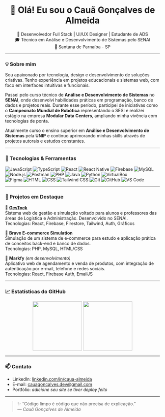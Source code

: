 <h1 align="center">👋 Olá! Eu sou o Cauã Gonçalves de Almeida</h1>

<p align="center">
  🚀 Desenvolvedor Full Stack | UI/UX Designer | Estudante de ADS <br/>
  🎓 Técnico em Análise e Desenvolvimento de Sistemas pelo SENAI <br/>
  📍 Santana de Parnaíba - SP
</p>

---

### 💡 Sobre mim

Sou apaixonado por tecnologia, design e desenvolvimento de soluções criativas. Tenho experiência em projetos educacionais e sistemas web, com foco em interfaces intuitivas e funcionais.

Passei pelo curso técnico de **Análise e Desenvolvimento de Sistemas** no **SENAI**, onde desenvolvi habilidades práticas em programação, banco de dados e projetos reais. Durante esse período, participei de iniciativas como o **Campeonato Mundial de Robótica** representando o SESI e realizei estágio na empresa **Modular Data Centers**, ampliando minha vivência com tecnologias de ponta.

Atualmente curso o ensino superior em **Análise e Desenvolvimento de Sistemas** pela **UNIP** e continuo aprimorando minhas skills através de projetos autorais e estudos constantes.

---

### 🧠 Tecnologias & Ferramentas

![JavaScript](https://img.shields.io/badge/-JavaScript-F7DF1E?style=flat&logo=javascript&logoColor=000)
![TypeScript](https://img.shields.io/badge/-TypeScript-3178C6?style=flat&logo=typescript&logoColor=fff)
![React](https://img.shields.io/badge/-React-61DAFB?style=flat&logo=react&logoColor=000)
![React Native](https://img.shields.io/badge/-React%20Native-61DAFB?style=flat&logo=react&logoColor=000)
![Firebase](https://img.shields.io/badge/-Firebase-FFCA28?style=flat&logo=firebase&logoColor=000)
![MySQL](https://img.shields.io/badge/-MySQL-00758F?style=flat&logo=mysql&logoColor=fff)
![Node.js](https://img.shields.io/badge/-Node.js-339933?style=flat&logo=node.js&logoColor=fff)
![Postman](https://img.shields.io/badge/-Postman-FF6C37?style=flat&logo=postman&logoColor=fff)
![PHP](https://img.shields.io/badge/-PHP-777BB4?style=flat&logo=php&logoColor=fff)
![Java](https://img.shields.io/badge/-Java-007396?style=flat&logo=java&logoColor=fff)
![Python](https://img.shields.io/badge/-Python-3776AB?style=flat&logo=python&logoColor=fff)
![VirtualBox](https://img.shields.io/badge/-VirtualBox-183A61?style=flat&logo=virtualbox&logoColor=fff)  
![Figma](https://img.shields.io/badge/-Figma-F24E1E?style=flat&logo=figma&logoColor=fff)
![HTML](https://img.shields.io/badge/-HTML-E34F26?style=flat&logo=html5&logoColor=fff)
![CSS](https://img.shields.io/badge/-CSS-1572B6?style=flat&logo=css3&logoColor=fff)
![Tailwind CSS](https://img.shields.io/badge/-Tailwind%20CSS-38B2AC?style=flat&logo=tailwind-css&logoColor=fff)
![Git](https://img.shields.io/badge/-Git-F05032?style=flat&logo=git&logoColor=fff)
![GitHub](https://img.shields.io/badge/-GitHub-181717?style=flat&logo=github&logoColor=fff)
![VS Code](https://img.shields.io/badge/-VS%20Code-007ACC?style=flat&logo=visual-studio-code&logoColor=fff)

---

### 📌 Projetos em Destaque

🔹 **[GesTock](https://github.com/caua-almeida1/gestock)**  
Sistema web de gestão e simulação voltado para alunos e professores das áreas de Logística e Administração. Desenvolvido no SENAI.  
Tecnologias: React, Firebase, Firestore, Tailwind, Auth, Gráficos

🔹 **Bravo E-commerce Simulation**  
Simulação de um sistema de e-commerce para estudo e aplicação prática de conceitos back-end e banco de dados.  
Tecnologias: PHP, MySQL, HTML/CSS

🔹 **Markfy** *(em desenvolvimento)*  
Aplicativo web de agendamento e venda de produtos, com integração de autenticação por e-mail, telefone e redes sociais.  
Tecnologias: React, Firebase Auth, EmailJS

---

### 📈 Estatísticas do GitHub

<p align="center">
  <img src="https://github-readme-stats.vercel.app/api?username=caua-almeida1&show_icons=true&theme=tokyonight" height="160"/>
  <img src="https://github-readme-stats.vercel.app/api/top-langs/?username=caua-almeida1&layout=compact&theme=tokyonight" height="160"/>
</p>

---

### 📫 Contato

- LinkedIn: [linkedin.com/in/caua-almeida](https://linkedin.com/in/caua-almeida)
- E-mail: cauagoncalves.dev@gmail.com
- Portfólio: *adicione seu site se tiver deploy feito*

---

> ✨ “Código limpo é código que não precisa de explicação.”  
> — *Cauã Gonçalves de Almeida*
